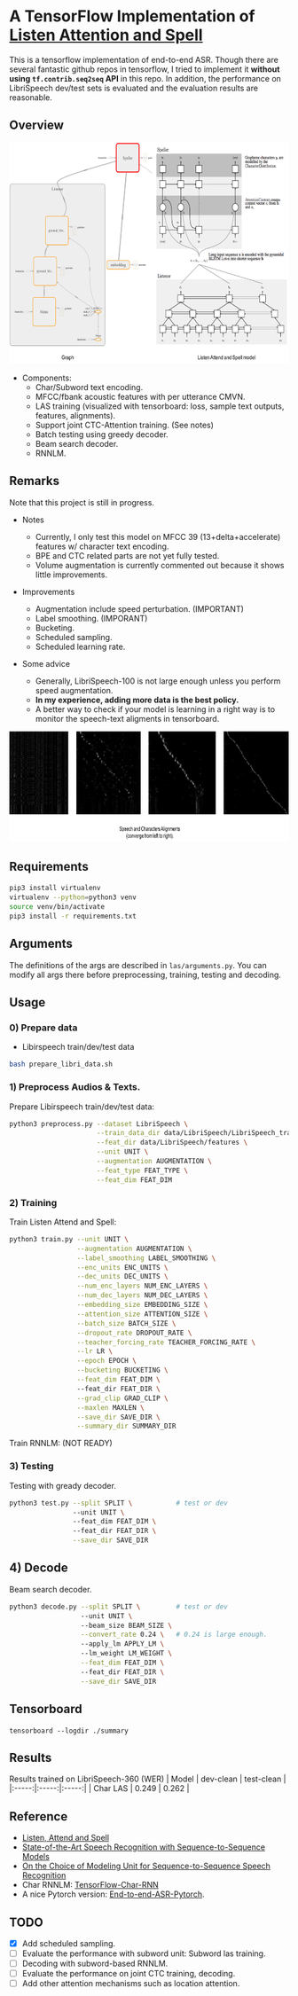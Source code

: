 # A TensorFlow Implementation of [Listen Attention and Spell](https://arxiv.org/abs/1508.01211)

This is a tensorflow implementation of end-to-end ASR. Though there are several fantastic github repos in tensorflow, I tried to implement it **without using `tf.contrib.seq2seq` API** in this repo. In addition, the performance on LibriSpeech dev/test sets is evaluated and the evaluation results are reasonable.

## Overview

<p align="center">
  <img src="demo/las.png" width="610" height="400">
</p>

* Components:
    - Char/Subword text encoding.
    - MFCC/fbank acoustic features with per utterance CMVN.
    - LAS training (visualized with tensorboard: loss, sample text outputs, features, alignments).  
    - Support joint CTC-Attention training. (See notes)
    - Batch testing using greedy decoder.
    - Beam search decoder.
    - RNNLM.

## Remarks

Note that this project is still in progress.
* Notes
    - Currently, I only test this model on MFCC 39 (13+delta+accelerate) features w/ character text encoding.
    - BPE and CTC related parts are not yet fully tested.
    - Volume augmentation is currently commented out because it shows little improvements.

* Improvements
    - Augmentation include speed perturbation. (IMPORTANT) 
    - Label smoothing. (IMPORANT)
    - Bucketing.
    - Scheduled sampling.
    - Scheduled learning rate.

* Some advice
    - Generally, LibriSpeech-100 is not large enough unless you perform speed augmentation.
    - **In my experience, adding more data is the best policy.**
    - A better way to check if your model is learning in a right way is to monitor the speech-text aligments in tensorboard.

<p align="center">
  <img src="demo/align.png" width="730" height="200">
</p>

## Requirements
```bash
pip3 install virtualenv
virtualenv --python=python3 venv
source venv/bin/activate
pip3 install -r requirements.txt
```

## Arguments

The definitions of the args are described in `las/arguments.py`. You can modify all args there before preprocessing, training, testing and decoding.

## Usage

### 0) Prepare data
- Libirspeech train/dev/test data
```bash
bash prepare_libri_data.sh 
```

### 1) Preprocess Audios & Texts.
Prepare Libirspeech train/dev/test data:
```bash
python3 preprocess.py --dataset LibriSpeech \
                      --train_data_dir data/LibriSpeech/LibriSpeech_train/train-clean-100/ \
                      --feat_dir data/LibriSpeech/features \
                      --unit UNIT \
                      --augmentation AUGMENTATION \
                      --feat_type FEAT_TYPE \
                      --feat_dim FEAT_DIM
```

### 2) Training
Train Listen Attend and Spell:
```bash
python3 train.py --unit UNIT \
                 --augmentation AUGMENTATION \
                 --label_smoothing LABEL_SMOOTHING \
                 --enc_units ENC_UNITS \
                 --dec_units DEC_UNITS \
                 --num_enc_layers NUM_ENC_LAYERS \
                 --num_dec_layers NUM_DEC_LAYERS \
                 --embedding_size EMBEDDING_SIZE \
                 --attention_size ATTENTION_SIZE \
                 --batch_size BATCH_SIZE \
                 --dropout_rate DROPOUT_RATE \
                 --teacher_forcing_rate TEACHER_FORCING_RATE \
                 --lr LR \
                 --epoch EPOCH \
                 --bucketing BUCKETING \
                 --feat_dim FEAT_DIM \ 
                 --feat_dir FEAT_DIR \
                 --grad_clip GRAD_CLIP \
                 --maxlen MAXLEN \
                 --save_dir SAVE_DIR \
                 --summary_dir SUMMARY_DIR 
```
Train RNNLM: 
(NOT READY)

### 3) Testing
Testing with gready decoder.
```bash
python3 test.py --split SPLIT \           # test or dev
                --unit UNIT \ 
                --feat_dim FEAT_DIM \ 
                --feat_dir FEAT_DIR \
                --save_dir SAVE_DIR 
```

## 4) Decode
Beam search decoder.
```bash
python3 decode.py --split SPLIT \         # test or dev
                  --unit UNIT \ 
                  --beam_size BEAM_SIZE \
                  --convert_rate 0.24 \   # 0.24 is large enough.
                  --apply_lm APPLY_LM \         
                  --lm_weight LM_WEIGHT \
                  --feat_dim FEAT_DIM \ 
                  --feat_dir FEAT_DIR \
                  --save_dir SAVE_DIR 
```

## Tensorboard
```
tensorboard --logdir ./summary
```

## Results
Results trained on LibriSpeech-360 (WER)
| Model |  dev-clean  |  test-clean  | 
|:-----:|:-----:|:-----:|
| Char LAS | 0.249  | 0.262  |

## Reference
- [Listen, Attend and Spell](https://arxiv.org/pdf/1508.01211.pdf)
- [State-of-the-Art Speech Recognition with Sequence-to-Sequence Models](https://arxiv.org/pdf/1712.01769.pdf)
- [On the Choice of Modeling Unit for Sequence-to-Sequence Speech Recognition](https://arxiv.org/pdf/1902.01955.pdf)
- Char RNNLM: [TensorFlow-Char-RNN](https://github.com/crazydonkey200/tensorflow-char-rnn)
- A nice Pytorch version: [End-to-end-ASR-Pytorch](https://github.com/Alexander-H-Liu/End-to-end-ASR-Pytorch).

## TODO
- [X] Add scheduled sampling.
- [ ] Evaluate the performance with subword unit: Subword las training. 
- [ ] Decoding with subword-based RNNLM. 
- [ ] Evaluate the performance on joint CTC training, decoding.
- [ ] Add other attention mechanisms such as location attention.
